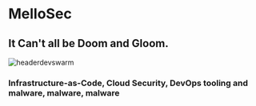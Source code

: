 # MelloSec

## It Can't all be Doom and Gloom.

![headerdevswarm](https://user-images.githubusercontent.com/65114647/174679560-4b77255c-366f-472b-be07-3586d8546fbf.jpg)


### Infrastructure-as-Code, Cloud Security, DevOps tooling and malware, malware, malware

